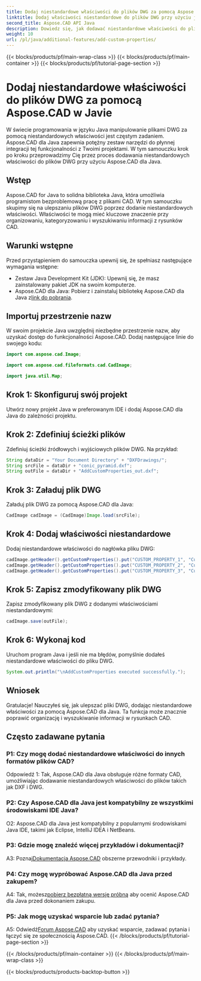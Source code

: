 ```yaml
---
title: Dodaj niestandardowe właściwości do plików DWG za pomocą Aspose.CAD w Javie
linktitle: Dodaj właściwości niestandardowe do plików DWG przy użyciu języka Java
second_title: Aspose.CAD API Java
description: Dowiedz się, jak dodawać niestandardowe właściwości do plików DWG w Javie przy użyciu Aspose.CAD. Ulepsz organizację i wyszukiwanie informacji w rysunkach CAD bez wysiłku.
weight: 10
url: /pl/java/additional-features/add-custom-properties/
---
```


{{< blocks/products/pf/main-wrap-class >}}
{{< blocks/products/pf/main-container >}}
{{< blocks/products/pf/tutorial-page-section >}}

# Dodaj niestandardowe właściwości do plików DWG za pomocą Aspose.CAD w Javie

W świecie programowania w języku Java manipulowanie plikami DWG za pomocą niestandardowych właściwości jest częstym zadaniem. Aspose.CAD dla Java zapewnia potężny zestaw narzędzi do płynnej integracji tej funkcjonalności z Twoimi projektami. W tym samouczku krok po kroku przeprowadzimy Cię przez proces dodawania niestandardowych właściwości do plików DWG przy użyciu Aspose.CAD dla Java.

## Wstęp

Aspose.CAD for Java to solidna biblioteka Java, która umożliwia programistom bezproblemową pracę z plikami CAD. W tym samouczku skupimy się na ulepszaniu plików DWG poprzez dodanie niestandardowych właściwości. Właściwości te mogą mieć kluczowe znaczenie przy organizowaniu, kategoryzowaniu i wyszukiwaniu informacji z rysunków CAD.

## Warunki wstępne

Przed przystąpieniem do samouczka upewnij się, że spełniasz następujące wymagania wstępne:

- Zestaw Java Development Kit (JDK): Upewnij się, że masz zainstalowany pakiet JDK na swoim komputerze.
- Aspose.CAD dla Java: Pobierz i zainstaluj bibliotekę Aspose.CAD dla Java z[link do pobrania](https://releases.aspose.com/cad/java/).

## Importuj przestrzenie nazw

W swoim projekcie Java uwzględnij niezbędne przestrzenie nazw, aby uzyskać dostęp do funkcjonalności Aspose.CAD. Dodaj następujące linie do swojego kodu:

```java
import com.aspose.cad.Image;

import com.aspose.cad.fileformats.cad.CadImage;

import java.util.Map;
```

## Krok 1: Skonfiguruj swój projekt

Utwórz nowy projekt Java w preferowanym IDE i dodaj Aspose.CAD dla Java do zależności projektu.

## Krok 2: Zdefiniuj ścieżki plików

Zdefiniuj ścieżki źródłowych i wyjściowych plików DWG. Na przykład:

```java
String dataDir = "Your Document Directory" + "DXFDrawings/";
String srcFile = dataDir + "conic_pyramid.dxf";
String outFile = dataDir + "AddCustomProperties_out.dxf";
```

## Krok 3: Załaduj plik DWG

Załaduj plik DWG za pomocą Aspose.CAD dla Java:

```java
CadImage cadImage = (CadImage)Image.load(srcFile);
```

## Krok 4: Dodaj właściwości niestandardowe

Dodaj niestandardowe właściwości do nagłówka pliku DWG:

```java
cadImage.getHeader().getCustomProperties().put("CUSTOM_PROPERTY_1", "Custom property test 1");
cadImage.getHeader().getCustomProperties().put("CUSTOM_PROPERTY_2", "Custom property test 2");
cadImage.getHeader().getCustomProperties().put("CUSTOM_PROPERTY_3", "Custom property test 3");
```

## Krok 5: Zapisz zmodyfikowany plik DWG

Zapisz zmodyfikowany plik DWG z dodanymi właściwościami niestandardowymi:

```java
cadImage.save(outFile);
```

## Krok 6: Wykonaj kod

Uruchom program Java i jeśli nie ma błędów, pomyślnie dodałeś niestandardowe właściwości do pliku DWG.

```java
System.out.println("\nAddCustomProperties executed successfully.");
```

## Wniosek

Gratulacje! Nauczyłeś się, jak ulepszać pliki DWG, dodając niestandardowe właściwości za pomocą Aspose.CAD dla Java. Ta funkcja może znacznie poprawić organizację i wyszukiwanie informacji w rysunkach CAD.

## Często zadawane pytania

### P1: Czy mogę dodać niestandardowe właściwości do innych formatów plików CAD?

Odpowiedź 1: Tak, Aspose.CAD dla Java obsługuje różne formaty CAD, umożliwiając dodawanie niestandardowych właściwości do plików takich jak DXF i DWG.

### P2: Czy Aspose.CAD dla Java jest kompatybilny ze wszystkimi środowiskami IDE Java?

O2: Aspose.CAD dla Java jest kompatybilny z popularnymi środowiskami Java IDE, takimi jak Eclipse, IntelliJ IDEA i NetBeans.

### P3: Gdzie mogę znaleźć więcej przykładów i dokumentacji?

 A3: Poznaj[Dokumentacja Aspose.CAD](https://reference.aspose.com/cad/java/) obszerne przewodniki i przykłady.

### P4: Czy mogę wypróbować Aspose.CAD dla Java przed zakupem?

 A4: Tak, możesz[pobierz bezpłatną wersję próbną](https://releases.aspose.com/) aby ocenić Aspose.CAD dla Java przed dokonaniem zakupu.

### P5: Jak mogę uzyskać wsparcie lub zadać pytania?

A5: Odwiedź[Forum Aspose.CAD](https://forum.aspose.com/c/cad/19) aby uzyskać wsparcie, zadawać pytania i łączyć się ze społecznością Aspose.CAD.
{{< /blocks/products/pf/tutorial-page-section >}}

{{< /blocks/products/pf/main-container >}}
{{< /blocks/products/pf/main-wrap-class >}}

{{< blocks/products/products-backtop-button >}}
